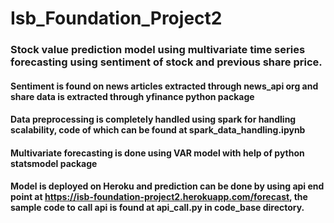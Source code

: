 # Isb_Foundation_Project2

### Stock value prediction model using multivariate time series forecasting using sentiment of stock and previous share price.
#### Sentiment is found on news articles extracted through news_api org and share data is extracted through yfinance python package
#### Data preprocessing is completely handled using spark for handling scalability, code of which can be found at spark_data_handling.ipynb
#### Multivariate forecasting is done using VAR model with help of python statsmodel package
#### Model is deployed on Heroku and prediction can be done by using api end point at https://isb-foundation-project2.herokuapp.com/forecast, the sample code to call api is found at api_call.py in code_base directory.